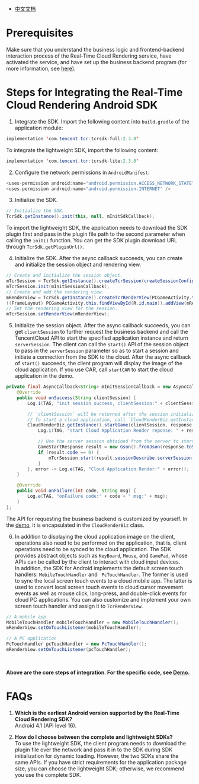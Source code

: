 - [中文文档](云渲染SDK接入指南.md)

# Prerequisites
Make sure that you understand the business logic and frontend-backend interaction process of the Real-Time Cloud Rendering service, have activated the service, and have set up the business backend program (for more information, see [here](../README_EN-US.md)).


# Steps for Integrating the Real-Time Cloud Rendering Android SDK

1. Integrate the SDK. Import the following content into `build.gradle` of the application module:

```java
implementation 'com.tencent.tcr:tcrsdk-full:2.3.0'
```

To integrate the lightweight SDK, import the following content:

```java
implementation 'com.tencent.tcr:tcrsdk-lite:2.3.0' 
```

2. Configure the network permissions in `AndroidManifest`:

```java
<uses-permission android:name="android.permission.ACCESS_NETWORK_STATE" />
<uses-permission android:name="android.permission.INTERNET" />
```

3. Initialize the SDK.

```java
// Initialize the SDK.
TcrSdk.getInstance().init(this, null, mInitSdkCallback);
```

To import the lightweight SDK, the application needs to download the SDK plugin first and pass in the plugin file path to the second parameter when calling the `init()` function. You can get the SDK plugin download URL through `TcrSdk.getPluginUrl()`.

4. Initialize the SDK. After the async callback succeeds, you can create and initialize the session object and rendering view.

```java
// Create and initialize the session object.
mTcrSession = TcrSdk.getInstance().createTcrSession(createSessionConfig());
mTcrSession.init(mInitSessionCallback);
// Create and add the rendering view.
mRenderView = TcrSdk.getInstance().createTcrRenderView(PCGameActivity.this, mTcrSession, TcrRenderViewType.SURFACE);
((FrameLayout) PCGameActivity.this.findViewById(R.id.main)).addView(mRenderView);
// Set the rendering view for the session.
mTcrSession.setRenderView(mRenderView);
```

5. Initialize the session object. After the async callback succeeds, you can get `clientSession` to further request the business backend and call the TencentCloud API to start the specified application instance and return `serverSession`. The client can call the `start()` API of the session object to pass in the `serverSession` parameter so as to start a session and initiate a connection from the SDK to the cloud. After the async callback of `start()` succeeds, the client program will display the image of the cloud application. If you use CAR, call `startCAR` to start the cloud application in the demo.

```java
private final AsyncCallback<String> mInitSessionCallback = new AsyncCallback<String>() {
    @Override
    public void onSuccess(String clientSession) {
        Log.i(TAG, "init session success, clientSession:" + clientSession);

        // `clientSession` will be returned after the session initialization succeeds. Then, request the backend to start the game or application and get `ServerSession`.
        // To start a cloud application, call `CloudRenderBiz.getInstance().startCAR`.
        CloudRenderBiz.getInstance().startGame(clientSession, response -> {
            Log.i(TAG, "start Cloud Application Render reponse: " + response);

            // Use the server session obtained from the server to start a session.
            GameStartResponse result = new Gson().fromJson(response.toString(), GameStartResponse.class);
            if (result.code == 0) {
                mTcrSession.start(result.sessionDescribe.serverSession, mStartSessionCallback);
            }
        }, error -> Log.e(TAG, "Cloud Application Render:" + error));
    }

    @Override
    public void onFailure(int code, String msg) {
        Log.e(TAG, "onFailure code:" + code + " msg:" + msg);
    }
};
```

The API for requesting the business backend is customized by yourself. In the [demo](../Demo), it is encapsulated in the `CloudRenderBiz` class.

6. In addition to displaying the cloud application image on the client, operations also need to be performed on the application, that is, client operations need to be synced to the cloud application. The SDK provides abstract objects such as `KeyBoard`, `Mouse`, and `GamePad`, whose APIs can be called by the client to interact with cloud input devices.  
In addition, the SDK for Android implements the default screen touch handlers: `MobileTouchHandler` and ` PcTouchHandler`. The former is used to sync the local screen touch events to a cloud mobile app. The latter is used to convert local screen touch events to cloud cursor movement events as well as mouse click, long-press, and double-click events for cloud PC applications. You can also customize and implement your own screen touch handler and assign it to `TcrRenderView`.

```java
// A mobile app
MobileTouchHandler mobileTouchHandler = new MobileTouchHandler();
mRenderView.setOnTouchListener(mobileTouchHandler);

// A PC application
PcTouchHandler pcTouchHandler = new PcTouchHandler();
mRenderView.setOnTouchListener(pcTouchHandler);
```

<br><p>
**Above are the core steps of integration. For the specific code, see [Demo](../Demo).**

# FAQs
1. **Which is the earliest Android version supported by the Real-Time Cloud Rendering SDK?**  
Android 4.1 (API level 16).

2. **How do I choose between the complete and lightweight SDKs?**  
To use the lightweight SDK, the client program needs to download the plugin file over the network and pass it in to the SDK during SDK initialization for dynamic loading. However, the two SDKs share the same APIs. If you have strict requirements for the application package size, you can choose the lightweight SDK; otherwise, we recommend you use the complete SDK.
